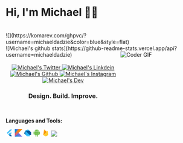 # Hi, I'm Michael 👋🏾
<br>
![](https://komarev.com/ghpvc/?username=michaeldadzie&color=blue&style=flat)
<br>
![Michael's github stats](https://github-readme-stats.vercel.app/api?username=michaeldadzie)
<img align="right" alt="Coder GIF" height=200 width=200 src="https://github.com/michaeldadzie/michaeldadzie/blob/main/Assets/animation.gif" />
<br>
<br>
<div align="center">
  <a href="https://twitter.com/michaeldadzie_">
  <img height="20" alt="Michael's Twitter" width="22px" src="https://cdn.jsdelivr.net/npm/simple-icons@v3/icons/twitter.svg" />
</a>
<a href="https://linkedin.com/in/michaeldadzie">
  <img height="20" alt="Michael's Linkdein" width="22px" src="https://cdn.jsdelivr.net/npm/simple-icons@v3/icons/linkedin.svg" />
</a>
<a href="https://github.com/michaeldadzie">
  <img height="20" alt="Michael's Github" width="22px" src="https://cdn.jsdelivr.net/npm/simple-icons@v3/icons/github.svg" />
</a>
<a href="https://instagram.com/michaeldadzie_">
  <img height="20" alt="Michael's Instagram" width="22px" src="https://cdn.jsdelivr.net/npm/simple-icons@v3/icons/instagram.svg" />
</a>
<a href="https://dev.to/michaeldadzie">
  <img height="20" alt="Michael's Dev" width="22px" src="https://d2fltix0v2e0sb.cloudfront.net/dev-badge.svg" />
</a>
<br>
</div>



<div align="center">

### Design. Build. Improve.

</div>
<br>

**Languages and Tools:**  

<code><img height="20" src="https://raw.githubusercontent.com/github/explore/80688e429a7d4ef2fca1e82350fe8e3517d3494d/topics/flutter/flutter.png"></code>
<code><img height="20" src="https://raw.githubusercontent.com/github/explore/80688e429a7d4ef2fca1e82350fe8e3517d3494d/topics/kotlin/kotlin.png"></code>
<code><img height="20" src="https://raw.githubusercontent.com/github/explore/80688e429a7d4ef2fca1e82350fe8e3517d3494d/topics/dart/dart.png"></code>
<code><img height="20" src="https://raw.githubusercontent.com/github/explore/80688e429a7d4ef2fca1e82350fe8e3517d3494d/topics/android/android.png"></code>
<code><img height="20" src="https://raw.githubusercontent.com/github/explore/80688e429a7d4ef2fca1e82350fe8e3517d3494d/topics/firebase/firebase.png"></code>
<code><img height="20" src="https://miro.medium.com/max/2048/1*6XgfDCVn81AYX68Xvd2I-g@2x.png"></code>
<br>




<!--
**michaeldadzie/michaeldadzie** is a ✨ _special_ ✨ repository because its `README.md` (this file) appears on your GitHub profile.

Here are some ideas to get you started:

- 🔭 I’m currently working on ...
- 🌱 I’m currently learning ...
- 👯 I’m looking to collaborate on ...
- 🤔 I’m looking for help with ...
- 💬 Ask me about ...
- 📫 How to reach me: ...
- 😄 Pronouns: ...
- ⚡ Fun fact: ...
-->
